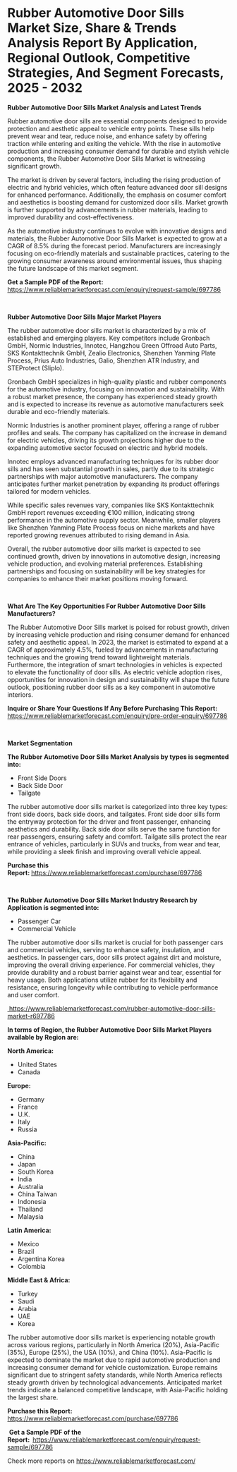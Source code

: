 <p><h1>Rubber Automotive Door Sills Market Size, Share & Trends Analysis Report By Application, Regional Outlook, Competitive Strategies, And Segment Forecasts, 2025 - 2032</h1></p><p><strong>Rubber Automotive Door Sills Market Analysis and Latest Trends</strong></p>
<p><p>Rubber automotive door sills are essential components designed to provide protection and aesthetic appeal to vehicle entry points. These sills help prevent wear and tear, reduce noise, and enhance safety by offering traction while entering and exiting the vehicle. With the rise in automotive production and increasing consumer demand for durable and stylish vehicle components, the Rubber Automotive Door Sills Market is witnessing significant growth.</p><p>The market is driven by several factors, including the rising production of electric and hybrid vehicles, which often feature advanced door sill designs for enhanced performance. Additionally, the emphasis on cosumer comfort and aesthetics is boosting demand for customized door sills. Market growth is further supported by advancements in rubber materials, leading to improved durability and cost-effectiveness.</p><p>As the automotive industry continues to evolve with innovative designs and materials, the Rubber Automotive Door Sills Market is expected to grow at a CAGR of 8.5% during the forecast period. Manufacturers are increasingly focusing on eco-friendly materials and sustainable practices, catering to the growing consumer awareness around environmental issues, thus shaping the future landscape of this market segment.</p></p>
<p><strong>Get a Sample PDF of the Report:&nbsp;</strong> <a href="https://www.reliablemarketforecast.com/enquiry/request-sample/697786?utm_campaign=2320&utm_medium=2&utm_source=Github&utm_content=ia&utm_term=23032025&utm_id=rubber-automotive-door-sills">https://www.reliablemarketforecast.com/enquiry/request-sample/697786</a></p>
<p>&nbsp;</p>
<p><strong>Rubber Automotive Door Sills Major Market Players</strong></p>
<p><p>The rubber automotive door sills market is characterized by a mix of established and emerging players. Key competitors include Gronbach GmbH, Normic Industries, Innotec, Hangzhou Green Offroad Auto Parts, SKS Kontakttechnik GmbH, Zealio Electronics, Shenzhen Yanming Plate Process, Prius Auto Industries, Galio, Shenzhen ATR Industry, and STEProtect (Sliplo).</p><p>Gronbach GmbH specializes in high-quality plastic and rubber components for the automotive industry, focusing on innovation and sustainability. With a robust market presence, the company has experienced steady growth and is expected to increase its revenue as automotive manufacturers seek durable and eco-friendly materials.</p><p>Normic Industries is another prominent player, offering a range of rubber profiles and seals. The company has capitalized on the increase in demand for electric vehicles, driving its growth projections higher due to the expanding automotive sector focused on electric and hybrid models.</p><p>Innotec employs advanced manufacturing techniques for its rubber door sills and has seen substantial growth in sales, partly due to its strategic partnerships with major automotive manufacturers. The company anticipates further market penetration by expanding its product offerings tailored for modern vehicles.</p><p>While specific sales revenues vary, companies like SKS Kontakttechnik GmbH report revenues exceeding €100 million, indicating strong performance in the automotive supply sector. Meanwhile, smaller players like Shenzhen Yanming Plate Process focus on niche markets and have reported growing revenues attributed to rising demand in Asia.</p><p>Overall, the rubber automotive door sills market is expected to see continued growth, driven by innovations in automotive design, increasing vehicle production, and evolving material preferences. Establishing partnerships and focusing on sustainability will be key strategies for companies to enhance their market positions moving forward.</p></p>
<p>&nbsp;</p>
<p><strong>What Are The Key Opportunities For Rubber Automotive Door Sills Manufacturers?</strong></p>
<p><p>The Rubber Automotive Door Sills market is poised for robust growth, driven by increasing vehicle production and rising consumer demand for enhanced safety and aesthetic appeal. In 2023, the market is estimated to expand at a CAGR of approximately 4.5%, fueled by advancements in manufacturing techniques and the growing trend toward lightweight materials. Furthermore, the integration of smart technologies in vehicles is expected to elevate the functionality of door sills. As electric vehicle adoption rises, opportunities for innovation in design and sustainability will shape the future outlook, positioning rubber door sills as a key component in automotive interiors.</p></p>
<p><strong>Inquire or Share Your Questions If Any Before Purchasing This Report:</strong> <a href="https://www.reliablemarketforecast.com/enquiry/pre-order-enquiry/697786?utm_campaign=2320&utm_medium=2&utm_source=Github&utm_content=ia&utm_term=23032025&utm_id=rubber-automotive-door-sills">https://www.reliablemarketforecast.com/enquiry/pre-order-enquiry/697786</a></p>
<p>&nbsp;</p>
<p><strong>Market Segmentation</strong></p>
<p><strong>The Rubber Automotive Door Sills Market Analysis by types is segmented into:</strong></p>
<p><ul><li>Front Side Doors</li><li>Back Side Door</li><li>Tailgate</li></ul></p>
<p><p>The rubber automotive door sills market is categorized into three key types: front side doors, back side doors, and tailgates. Front side door sills form the entryway protection for the driver and front passenger, enhancing aesthetics and durability. Back side door sills serve the same function for rear passengers, ensuring safety and comfort. Tailgate sills protect the rear entrance of vehicles, particularly in SUVs and trucks, from wear and tear, while providing a sleek finish and improving overall vehicle appeal.</p></p>
<p><strong>Purchase this Report:&nbsp;</strong><a href="https://www.reliablemarketforecast.com/purchase/697786?utm_campaign=2320&utm_medium=2&utm_source=Github&utm_content=ia&utm_term=23032025&utm_id=rubber-automotive-door-sills">https://www.reliablemarketforecast.com/purchase/697786</a></p>
<p>&nbsp;</p>
<p><strong>The Rubber Automotive Door Sills Market Industry Research by Application is segmented into:</strong></p>
<p><ul><li>Passenger Car</li><li>Commercial Vehicle</li></ul></p>
<p><p>The rubber automotive door sills market is crucial for both passenger cars and commercial vehicles, serving to enhance safety, insulation, and aesthetics. In passenger cars, door sills protect against dirt and moisture, improving the overall driving experience. For commercial vehicles, they provide durability and a robust barrier against wear and tear, essential for heavy usage. Both applications utilize rubber for its flexibility and resistance, ensuring longevity while contributing to vehicle performance and user comfort.</p></p>
<p><a href="https://www.reliablemarketforecast.com/rubber-automotive-door-sills-market-r697786?utm_campaign=2320&utm_medium=2&utm_source=Github&utm_content=ia&utm_term=23032025&utm_id=rubber-automotive-door-sills">&nbsp;https://www.reliablemarketforecast.com/rubber-automotive-door-sills-market-r697786</a></p>
<p><strong>In terms of Region, the Rubber Automotive Door Sills Market Players available by Region are:</strong></p>
<p>
    <p> <strong> North America: </strong>
        <ul>
            <li>United States</li>
            <li>Canada</li>
        </ul>
        </p> 
    <p> <strong> Europe: </strong>
        <ul>
            <li>Germany</li>
            <li>France</li>
            <li>U.K.</li>
            <li>Italy</li>
            <li>Russia</li>
        </ul>
        </p> 
    <p> <strong> Asia-Pacific: </strong>
        <ul>
            <li>China</li>
            <li>Japan</li>
            <li>South Korea</li>
            <li>India</li>
            <li>Australia</li>
            <li>China Taiwan</li>
            <li>Indonesia</li>
            <li>Thailand</li>
            <li>Malaysia</li>
        </ul>
        </p> 
    <p> <strong> Latin America: </strong>
        <ul>
            <li>Mexico</li>
            <li>Brazil</li>
            <li>Argentina Korea</li>
            <li>Colombia</li>
        </ul>
        </p> 
    <p> <strong> Middle East & Africa: </strong>
        <ul>
            <li>Turkey</li>
            <li>Saudi</li>
            <li>Arabia</li>
            <li>UAE</li>
            <li>Korea</li>
        </ul>
    </p>
    </p>
<p><p>The rubber automotive door sills market is experiencing notable growth across various regions, particularly in North America (20%), Asia-Pacific (35%), Europe (25%), the USA (10%), and China (10%). Asia-Pacific is expected to dominate the market due to rapid automotive production and increasing consumer demand for vehicle customization. Europe remains significant due to stringent safety standards, while North America reflects steady growth driven by technological advancements. Anticipated market trends indicate a balanced competitive landscape, with Asia-Pacific holding the largest share.</p></p>
<p><strong>Purchase this Report: </strong><a href="https://www.reliablemarketforecast.com/purchase/697786?utm_campaign=2320&utm_medium=2&utm_source=Github&utm_content=ia&utm_term=23032025&utm_id=rubber-automotive-door-sills">https://www.reliablemarketforecast.com/purchase/697786</a></p>
<p>&nbsp;<strong>Get a Sample PDF of the Report:&nbsp;&nbsp;</strong><a href="https://www.reliablemarketforecast.com/enquiry/request-sample/697786?utm_campaign=2320&utm_medium=2&utm_source=Github&utm_content=ia&utm_term=23032025&utm_id=rubber-automotive-door-sills">https://www.reliablemarketforecast.com/enquiry/request-sample/697786</a></p>
<p><strong></strong></p>
<p>Check more reports on <a href="https://www.reliablemarketforecast.com/?utm_campaign=2320&utm_medium=2&utm_source=Github&utm_content=ia&utm_term=23032025&utm_id=rubber-automotive-door-sills">https://www.reliablemarketforecast.com/</a></p>